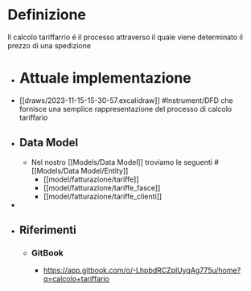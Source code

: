 # Definizione
Il calcolo tariffarrio é il processo attraverso il quale viene determinato il prezzo di una spedizione
- # Attuale implementazione
- [[draws/2023-11-15-15-30-57.excalidraw]]
  #Instrument/DFD che fornisce una semplice rappresentazione del processo di calcolo tariffario
- ## Data Model
	- Nel nostro [[Models/Data Model]] troviamo le seguenti #[[Models/Data Model/Entity]]
		- [[model/fatturazione/tariffe]]
		- [[model/fatturazione/tariffe_fasce]]
		- [[model/fatturazione/tariffe_clienti]]
-
- ## Riferimenti
	- ### GitBook
		- https://app.gitbook.com/o/-LhpbdRCZplUyqAg775u/home?q=calcolo+tariffario